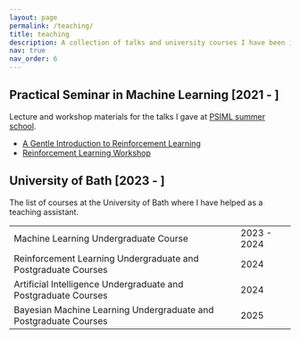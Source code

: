 ```yaml
---
layout: page
permalink: /teaching/
title: teaching
description: A collection of talks and university courses I have been involved with, with some of the materials.
nav: true
nav_order: 6
---
```


## Practical Seminar in Machine Learning [2021 - ]

Lecture and workshop materials for the talks I gave at [PSIML summer school](https://psiml.pfe.rs).

- [A Gentle Introduction to Reinforcement Learning](https://bozic-djordje.github.io/assets/pdf/psiml_rl.pdf)
- [Reinforcement Learning Workshop](https://github.com/Petlja/PSIML/tree/master/workshops/ReinforcementLearning2021)

## University of Bath [2023 - ]

The list of courses at the University of Bath where I have helped as a teaching assistant.

|                                                                 |             |
|---------------------------------------------------------------  |------------ |
| Machine Learning Undergraduate Course                           | 2023 - 2024 |
| Reinforcement Learning Undergraduate and Postgraduate Courses   | 2024        |
| Artificial Intelligence Undergraduate and Postgraduate Courses  | 2024        |
| Bayesian Machine Learning Undergraduate and Postgraduate Courses| 2025        |
